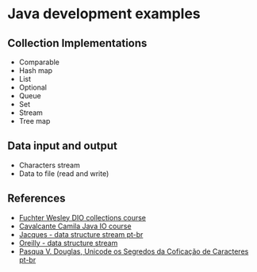 # Java development examples

## Collection Implementations

- Comparable
- Hash map
- List
- Optional
- Queue
- Set
- Stream
- Tree map

## Data input and output

- Characters stream
- Data to file (read and write)

## References

- [Fuchter Wesley DIO collections course](https://github.com/wesleyfuchter/collections-course)
- [Cavalcante Camila Java IO course](https://github.com/cami-la/curso-dio-intro-java-i-o)
- [Jacques - data structure stream pt-br](http://www.dsc.ufcg.edu.br/~jacques/cursos/p2/html/ed/arquivos.htm)
- [Oreilly - data structure stream](https://www.oreilly.com/library/view/learning-java-4th/9781449372477/ch12s01.html)
- [Pasqua V. Douglas, Unicode os Segredos da Coficação de Caracteres pt-br](http://www.douglaspasqua.com/slides/unicode.pdf)
